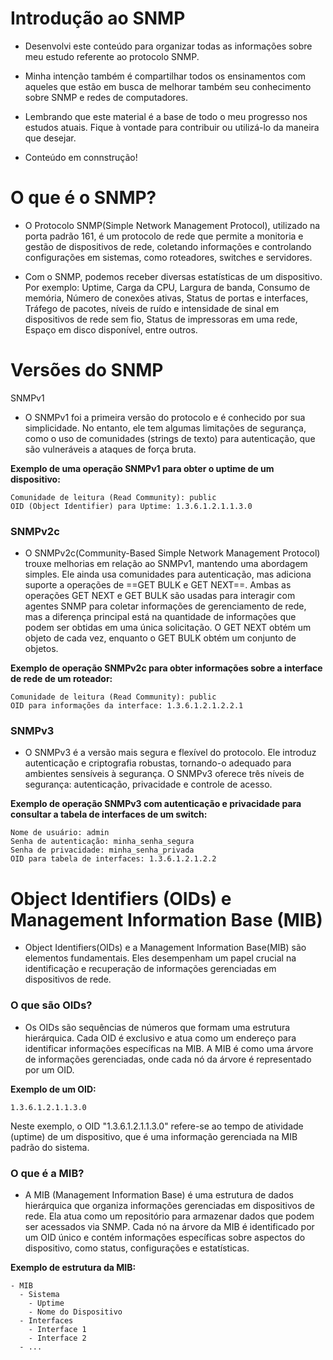 # Introdução ao SNMP

- Desenvolvi este conteúdo para organizar todas as informações sobre meu estudo referente ao protocolo SNMP.

- Minha intenção também é compartilhar todos os ensinamentos com aqueles que estão em busca de melhorar também seu conhecimento sobre SNMP e redes de computadores.

- Lembrando que este material é a base de todo o meu progresso nos estudos atuais. Fique à vontade para contribuir ou utilizá-lo da maneira que desejar.

- Conteúdo em connstrução!


# O que é o SNMP?

- O Protocolo SNMP(Simple Network Management Protocol), utilizado na porta padrão 161, é um protocolo de rede que permite a monitoria e gestão de dispositivos de rede, coletando informações e controlando configurações em sistemas, como roteadores, switches e servidores.

- Com o SNMP, podemos receber diversas estatísticas de um dispositivo. Por exemplo: Uptime, Carga da CPU, Largura de banda, Consumo de memória, Número de conexões ativas, Status de portas e interfaces, Tráfego de pacotes, níveis de ruído e intensidade de sinal em dispositivos de rede sem fio, Status de impressoras em uma rede, Espaço em disco disponível, entre outros.

# Versões do SNMP

SNMPv1

- O SNMPv1 foi a primeira versão do protocolo e é conhecido por sua simplicidade. No entanto, ele tem algumas limitações de segurança, como o uso de comunidades (strings de texto) para autenticação, que são vulneráveis a ataques de força bruta.

**Exemplo de uma operação SNMPv1 para obter o uptime de um dispositivo:**

```
Comunidade de leitura (Read Community): public
OID (Object Identifier) para Uptime: 1.3.6.1.2.1.1.3.0
```

### SNMPv2c

- O SNMPv2c(Community-Based Simple Network Management Protocol) trouxe melhorias em relação ao SNMPv1, mantendo uma abordagem simples. Ele ainda usa comunidades para autenticação, mas adiciona suporte a operações de ==GET BULK e GET NEXT==. Ambas as operações GET NEXT e GET BULK são usadas para interagir com agentes SNMP para coletar informações de gerenciamento de rede, mas a diferença principal está na quantidade de informações que podem ser obtidas em uma única solicitação. O GET NEXT obtém um objeto de cada vez, enquanto o GET BULK obtém um conjunto de objetos.
  
**Exemplo de operação SNMPv2c para obter informações sobre a interface de rede de um roteador:**

```
Comunidade de leitura (Read Community): public
OID para informações da interface: 1.3.6.1.2.1.2.2.1
```

### SNMPv3

- O SNMPv3 é a versão mais segura e flexível do protocolo. Ele introduz autenticação e criptografia robustas, tornando-o adequado para ambientes sensíveis à segurança. O SNMPv3 oferece três níveis de segurança: autenticação, privacidade e controle de acesso.

**Exemplo de operação SNMPv3 com autenticação e privacidade para consultar a tabela de interfaces de um switch:**

```
Nome de usuário: admin
Senha de autenticação: minha_senha_segura
Senha de privacidade: minha_senha_privada
OID para tabela de interfaces: 1.3.6.1.2.1.2.2
```

# Object Identifiers (OIDs) e Management Information Base (MIB)

- Object Identifiers(OIDs) e a Management Information Base(MIB) são elementos fundamentais. Eles desempenham um papel crucial na identificação e recuperação de informações gerenciadas em dispositivos de rede.

### O que são OIDs?

- Os OIDs são sequências de números que formam uma estrutura hierárquica. Cada OID é exclusivo e atua como um endereço para identificar informações específicas na MIB. A MIB é como uma árvore de informações gerenciadas, onde cada nó da árvore é representado por um OID.

**Exemplo de um OID:**
  
```
1.3.6.1.2.1.1.3.0
```
Neste exemplo, o OID "1.3.6.1.2.1.1.3.0" refere-se ao tempo de atividade (uptime) de um dispositivo, que é uma informação gerenciada na MIB padrão do sistema.

### O que é a MIB?

- A MIB (Management Information Base) é uma estrutura de dados hierárquica que organiza informações gerenciadas em dispositivos de rede. Ela atua como um repositório para armazenar dados que podem ser acessados via SNMP. Cada nó na árvore da MIB é identificado por um OID único e contém informações específicas sobre aspectos do dispositivo, como status, configurações e estatísticas.

**Exemplo de estrutura da MIB:**

```
- MIB
  - Sistema
    - Uptime
    - Nome do Dispositivo
  - Interfaces
    - Interface 1
    - Interface 2
  - ...
  
```
